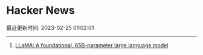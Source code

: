 # Hacker News

最近更新时间: 2023-02-25 01:02:01

--- 
1. [LLaMA: A foundational, 65B-parameter large language model](https://ai.facebook.com/blog/large-language-model-llama-meta-ai/) 
